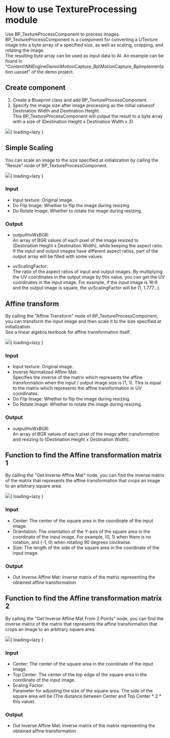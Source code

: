 # How to use TextureProcessing module

Use BP_TextureProcessComponent to precess images.  
BP_TextureProcessComponent is a component for converting a UTexture image into a byte array of a specified size, as well as  scaling, cropping, and rotating the image.  
The resulting byte array can be used as input data to AI.
An example can be found in "Content\NNEngineDemo\MotionCapture_Bp\MotionCapture_BpImplementation.uasset" of the demo project.

## Create component

1. Create a Blueprint class and add BP_TextureProcessComponent.
2. Specify the image size after image processing as the initial values ​​of Destination Width and Destination Height.  
   This BP_TextureProcessComponent will output the result to a byte array with a size of (Destination Height x Destination Width x 3).

![](images/TextureProcessing_add.png){ loading=lazy }

## Simple Scaling

You can scale an image to the size specified at initialization by calling the "Resize" node of BP_TextureProcessComponent.  

![](images/TextureProcessing_resize.png){ loading=lazy }

### Input

- Input texture: Original image.
- Do Flip Image: Whether to flip the image during resizing.
- Do Rotate Image: Whether to rotate the image during resizing.

### Output

- outputHxWxBGR:  
  An array of BGR values of each pixel of the image resized to (Destination Height x Destination Width), while keeping the aspect ratio. If the input and output images have different aspect ratios, part of the output array will be filled with some values.  

- uvScalingFactor:  
  The ratio of the aspect ratios of input and output images. By multiplying the UV coordinates in the output image by this value, you can get the UV coordinates in the input image. For example, if the input image is 16:9 and the output image is square, the uvScalingFactor will be (1, 1.777…).  

## Affine transform

By calling the "Affine Transform" node of BP_TextureProcessComponent, you can transform the input image and then scale it to the size specified at initialization.  
See a linear algebra textbook for affine transformation itself.

![](images/TextureProcessing_affine.png){ loading=lazy }

### Input

- Input texture: Original image.
- Inverse Normalized Affine Mat:  
  Specifies the inverse of the matrix which represents the affine transformation when the input / output image size is (1, 1). This is equal to the matrix which represents the affine transformation in UV coordinates.  
- Do Flip Image: Whether to flip the image during resizing.
- Do Rotate Image: Whether to rotate the image during resizing.

### Output

- outputHxWxBGR:  
  An array of BGR values of each pixel of the image after transformation and resizing to (Destination Height x Destination Width).  

## Function to find the Affine transformation matrix 1

By calling the "Get Inverse Affine Mat" node, you can find the inverse matrix of the matrix that represents the affine transformation that crops an image to an arbitrary square area.  

![](images/TextureProcessing_getAffine1.png){ loading=lazy }

### Input

- Center: The center of the square area in the coordinate of the input image. 
- Orientation: 
  The orientation of the Y-axis of the square area in the coordinate of the input image. For example, (0, 1) when there is no rotation, and (-1, 0) when rotating 90 degrees clockwise.  
- Size: The length of the side of the square area in the coordinate of the input image.

### Output

- Out Inverse Affine Mat: Inverse matrix of the matrix representing the obtained affine transformation

## Function to find the Affine transformation matrix 2

By calling the "Get Inverse Affine Mat From 2 Points" node, you can find the inverse matrix of the matrix that represents the affine transformation that crops an image to an arbitrary square area.  

![](images/TextureProcessing_getAffine2.png){ loading=lazy }

### Input

- Center: The center of the square area in the coordinate of the input image.
- Top Center: The center of the top edge of the square area in the coordinate of the input image.
- Scaling Factor:  
  Parameter for adjusting the size of the square area. The side of the square area will be (The distance between Center and Top Center * 2 * this value).  

### Output

- Out Inverse Affine Mat: Inverse matrix of the matrix representing the obtained affine transformation 
